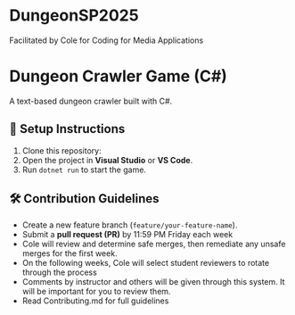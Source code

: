# DungeonSP2025
Facilitated by Cole for Coding for Media Applications
# Dungeon Crawler Game (C#)
A text-based dungeon crawler built with C#.

## 🚀 Setup Instructions
1. Clone this repository:
2. Open the project in **Visual Studio** or **VS Code**.
3. Run `dotnet run` to start the game.

## 🛠 Contribution Guidelines
- Create a new feature branch (`feature/your-feature-name`).
- Submit a **pull request (PR)** by 11:59 PM Friday each week
- Cole will review and determine safe merges, then remediate any unsafe merges for the first week.
- On the following weeks, Cole will select student reviewers to rotate through the process
- Comments by instructor and others will be given through this system. It will be important for you to review them.
- Read Contributing.md for full guidelines

